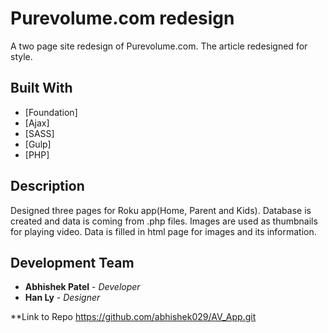 # Purevolume.com redesign

A two page site redesign of Purevolume.com. The article redesigned for style.

## Built With

* [Foundation]
* [Ajax]
* [SASS]
* [Gulp]
* [PHP]

## Description
Designed three pages for Roku app(Home, Parent and Kids).
Database is created and data is coming from .php files.
Images are used as thumbnails for playing video.
Data is filled in html page for images and its information.

## Development Team

* **Abhishek Patel** - *Developer*
* **Han Ly** - *Designer*



**Link to Repo
https://github.com/abhishek029/AV_App.git
